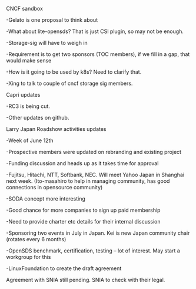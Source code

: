 CNCF sandbox

 -Gelato is one proposal to think about
 
 -What about lite-opensds? That is just CSI plugin, so may not be enough.
 
 -Storage-sig will have to weigh in
 
 -Requirement is to get two sponsors (TOC members), if we fill in a gap, that would make sense
 
 -How is it going to be used by k8s? Need to clarify that.
 
 -Xing to talk to couple of cncf storage sig members.

Capri updates

 -RC3 is being cut. 

-Other updates on github.


Larry Japan Roadshow activities updates

-Week of June 12th	

-Prospective members were updated on rebranding and existing project

-Funding discussion and heads up as it takes time for approval

-Fujitsu, Hitachi, NTT, Softbank, NEC. Will meet Yahoo Japan in Shanghai next week. (Ito-masahiro to help in managing community, has good connections in opensource community)

-SODA concept more interesting

-Good chance for  more companies to sign up paid membership

-Need to provide charter etc details for their internal discussion

-Sponsoring two events in July in Japan. Kei is new Japan community chair (rotates every 6 months)

-OpenSDS benchmark, certification, testing – lot of interest. May start a workgroup for this

-LinuxFoundation to create the draft agreement


Agreement with SNIA still pending. SNIA to check with their legal.

